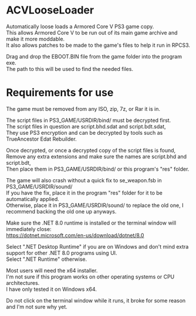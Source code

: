 # ACVLooseLoader
Automatically loose loads a Armored Core V PS3 game copy.  
This allows Armored Core V to be run out of its main game archive and make it more moddable.  
It also allows patches to be made to the game's files to help it run in RPCS3.  

Drag and drop the EBOOT.BIN file from the game folder into the program exe.  
The path to this will be used to find the needed files.  

# Requirements for use
The game must be removed from any ISO, zip, 7z, or Rar it is in.  

The script files in PS3_GAME/USRDIR/bind/ must be decrypted first.  
The script files in question are script.bhd.sdat and script.bdt.sdat,  
They use PS3 encryption and can be decrypted by tools such as TrueAncestor Edat Rebuilder.  

Once decrypted, or once a decrypted copy of the script files is found,  
Remove any extra extensions and make sure the names are script.bhd and script.bdt,  
Then place them in PS3_GAME/USRDIR/bind/ or this program's "res" folder.  

The game will also crash without a quick fix to se_weapon.fsb in PS3_GAME/USRDIR/sound/  
If you have the fix, place it in the program "res" folder for it to be automatically applied.  
Otherwise, place it in PS3_GAME/USRDIR/sound/ to replace the old one, I recommend backing the old one up anyways.  

Make sure the .NET 8.0 runtime is installed or the terminal window will immediately close:  
https://dotnet.microsoft.com/en-us/download/dotnet/8.0  

Select ".NET Desktop Runtime" if you are on Windows and don't mind extra support for other .NET 8.0 programs using UI.  
Select ".NET Runtime" otherwise.  

Most users will need the x64 installer.  
I'm not sure if this program works on other operating systems or CPU architectures.  
I have only tested it on Windows x64.  

Do not click on the terminal window while it runs, it broke for some reason and I'm not sure why yet.